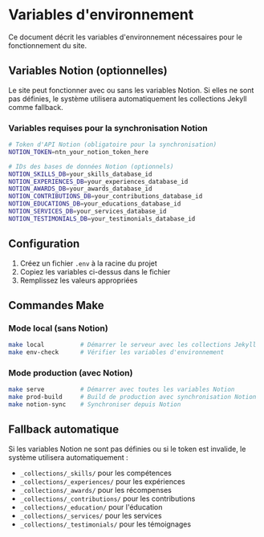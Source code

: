 # Variables d'environnement

Ce document décrit les variables d'environnement nécessaires pour le fonctionnement du site.

## Variables Notion (optionnelles)

Le site peut fonctionner avec ou sans les variables Notion. Si elles ne sont pas définies, le système utilisera automatiquement les collections Jekyll comme fallback.

### Variables requises pour la synchronisation Notion

```bash
# Token d'API Notion (obligatoire pour la synchronisation)
NOTION_TOKEN=ntn_your_notion_token_here

# IDs des bases de données Notion (optionnels)
NOTION_SKILLS_DB=your_skills_database_id
NOTION_EXPERIENCES_DB=your_experiences_database_id
NOTION_AWARDS_DB=your_awards_database_id
NOTION_CONTRIBUTIONS_DB=your_contributions_database_id
NOTION_EDUCATIONS_DB=your_educations_database_id
NOTION_SERVICES_DB=your_services_database_id
NOTION_TESTIMONIALS_DB=your_testimonials_database_id
```

## Configuration

1. Créez un fichier `.env` à la racine du projet
2. Copiez les variables ci-dessus dans le fichier
3. Remplissez les valeurs appropriées

## Commandes Make

### Mode local (sans Notion)
```bash
make local          # Démarrer le serveur avec les collections Jekyll
make env-check      # Vérifier les variables d'environnement
```

### Mode production (avec Notion)
```bash
make serve          # Démarrer avec toutes les variables Notion
make prod-build     # Build de production avec synchronisation Notion
make notion-sync    # Synchroniser depuis Notion
```

## Fallback automatique

Si les variables Notion ne sont pas définies ou si le token est invalide, le système utilisera automatiquement :
- `_collections/_skills/` pour les compétences
- `_collections/_experiences/` pour les expériences
- `_collections/_awards/` pour les récompenses
- `_collections/_contributions/` pour les contributions
- `_collections/_education/` pour l'éducation
- `_collections/_services/` pour les services
- `_collections/_testimonials/` pour les témoignages

